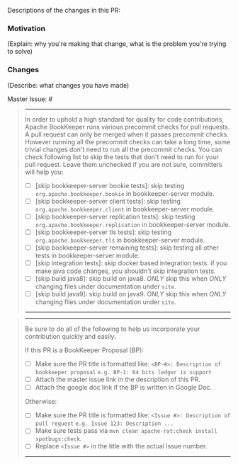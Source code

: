 Descriptions of the changes in this PR:



### Motivation

(Explain: why you're making that change, what is the problem you're trying to solve)

### Changes

(Describe: what changes you have made)

Master Issue: #<master-issue-number>

> ---
> In order to uphold a high standard for quality for code contributions, Apache BookKeeper runs various precommit
> checks for pull requests. A pull request can only be merged when it passes precommit checks. However running all
> the precommit checks can take a long time, some trivial changes don't need to run all the precommit checks. You
> can check following list to skip the tests that don't need to run for your pull request. Leave them unchecked if
> you are not sure, committers will help you:
>
> - [ ] [skip bookkeeper-server bookie tests]: skip testing `org.apache.bookkeeper.bookie` in bookkeeper-server module.
> - [ ] [skip bookkeeper-server client tests]: skip testing `org.apache.bookkeeper.client` in bookkeeper-server module.
> - [ ] [skip bookkeeper-server replication tests]: skip testing `org.apache.bookkeeper.replication` in bookkeeper-server module.
> - [ ] [skip bookkeeper-server tls tests]: skip testing `org.apache.bookkeeper.tls` in bookkeeper-server module.
> - [ ] [skip bookkeeper-server remaining tests]: skip testing all other tests in bookkeeper-server module.
> - [ ] [skip integration tests]: skip docker based integration tests. if you make java code changes, you shouldn't skip integration tests.
> - [ ] [skip build java8]: skip build on java8. *ONLY* skip this when *ONLY* changing files under documentation under `site`.
> - [ ] [skip build java9]: skip build on java9. *ONLY* skip this when *ONLY* changing files under documentation under `site`.
> ---

> ---
> Be sure to do all of the following to help us incorporate your contribution
> quickly and easily:
>
> If this PR is a BookKeeper Proposal (BP):
>
> - [ ] Make sure the PR title is formatted like:
>     `<BP-#>: Description of bookkeeper proposal`
>     `e.g. BP-1: 64 bits ledger is support`
> - [ ] Attach the master issue link in the description of this PR.
> - [ ] Attach the google doc link if the BP is written in Google Doc.
>
> Otherwise:
> 
> - [ ] Make sure the PR title is formatted like:
>     `<Issue #>: Description of pull request`
>     `e.g. Issue 123: Description ...`
> - [ ] Make sure tests pass via `mvn clean apache-rat:check install spotbugs:check`.
> - [ ] Replace `<Issue #>` in the title with the actual Issue number.
> 
> ---
